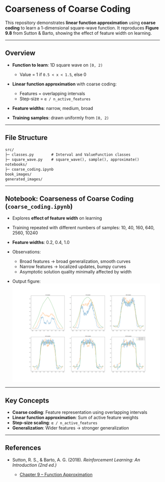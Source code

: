 # Coarseness of Coarse Coding

This repository demonstrates **linear function approximation** using **coarse coding** to learn a 1-dimensional square-wave function. It reproduces **Figure 9.8** from Sutton & Barto, showing the effect of feature width on learning.

---

## Overview

* **Function to learn**: 1D square wave on `[0, 2)`

  * Value = 1 if `0.5 < x < 1.5`, else 0
* **Linear function approximation** with coarse coding:

  * Features = overlapping intervals
  * Step-size = `α / n_active_features`
* **Feature widths**: narrow, medium, broad
* **Training samples**: drawn uniformly from `[0, 2)`

---

## File Structure

```
src/
├─ classes.py        # Interval and ValueFunction classes
├─ square_wave.py    # square_wave(), sample(), approximate()
notebooks/
├─ coarse_coding.ipynb
book_images/
generated_images/
```

---

## Notebook: Coarseness of Coarse Coding (`coarse_coding.ipynb`)

* Explores **effect of feature width** on learning

* Training repeated with different numbers of samples: 10, 40, 160, 640, 2560, 10240

* **Feature widths**: 0.2, 0.4, 1.0

* Observations:

  * Broad features → broad generalization, smooth curves
  * Narrow features → localized updates, bumpy curves
  * Asymptotic solution quality minimally affected by width

* Output figure: ![Figure 9.8](generated_images/figure_9_8.png)

---

## Key Concepts

* **Coarse coding**: Feature representation using overlapping intervals
* **Linear function approximation**: Sum of active feature weights
* **Step-size scaling**: `α / n_active_features`
* **Generalization**: Wider features → stronger generalization

---

## References

* Sutton, R. S., & Barto, A. G. (2018). *Reinforcement Learning: An Introduction (2nd ed.)*

  * [Chapter 9 – Function Approximation](http://incompleteideas.net/book/RLbook2020.pdf#page=220)

